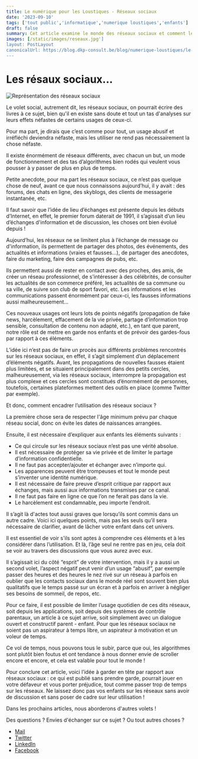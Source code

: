 ```yaml
---
title: Le numérique pour les Loustiques - Réseaux sociaux
date: '2023-09-10'
tags: ['tout public','informatique','numerique loustiques','enfants']
draft: false
summary: Cet article examine le monde des réseaux sociaux et comment les parents peuvent guider leurs enfants dans leur utilisation. Il met en évidence les avantages et les inconvénients des réseaux sociaux, les évolutions depuis les débuts d'Internet, et les points essentiels à aborder avec les enfants pour une utilisation responsable des médias sociaux. Il souligne également l'importance de la modération et du temps passé en ligne.
images: [/static/images/reseaux.jpg']
layout: PostLayout
canonicalUrl: https://blog.dkp-consult.be/blog/numerique-loustiques/le-numerique-pour-les-loustiques-resaux-sociaux
---
```

# Les résaux sociaux...

![Représentation des réseaux sociaux](/static/images/resaux.jpg "Représentation des réseaux sociaux")

Le volet social, autrement dit, les réseaux sociaux, on pourrait écrire des livres à ce sujet, bien qu'il en existe sans doute et tout un tas d'analyses sur leurs effets néfastes de certains usages de ceux-ci.

Pour ma part, je dirais que c’est comme pour tout, un usage abusif et irréfléchi deviendra néfaste, mais les utiliser ne rend pas nécessairement la chose néfaste.

Il existe énormément de réseaux différents, avec chacun un but, un mode de fonctionnement et des tas d’algorithmes bien rodés qui veulent vous pousser à y passer de plus en plus de temps.

Petite anecdote, pour ma part les réseaux sociaux, ce n’est pas quelque chose de neuf, avant ce que nous connaissons aujourd’hui, il y avait : des forums, des chats en ligne, des skyblogs, des clients de messagerie instantanée, etc. 

Il faut savoir que l’idée de lieu d’échanges est présente depuis les débuts d’Internet, en effet, le premier forum daterait de 1991, il s’agissait d’un lieu d’échanges d'information et de discussion, les choses ont bien évolué depuis !

Aujourd’hui, les réseaux ne se limitent plus à l’échange de message ou d'information, ils permettent de partager des photos, des événements, des actualités et informations (vraies et fausses…), de partager des anecdotes, faire du marketing, faire des campagnes de pubs, etc. 

Ils permettent aussi de rester en contact avec des proches, des amis, de créer un réseau professionnel, de s'intéresser à des célébrités, de consulter les actualités de son commerce préféré, les actualités de sa commune ou sa ville, de suivre son club de sport favori, etc. Les informations et les communications passent énormément par ceux-ci, les fausses informations aussi malheureusement…

Ces nouveaux usages ont leurs lots de points négatifs (propagation de fake news, harcèlement, effacement de la vie privée, partage d’information trop sensible, consultation de contenu non adapté, etc.), en tant que parent, notre rôle est de mettre en garde nos enfants et de prévoir des gardes-fous par rapport à ces éléments. 

L’idée ici n’est pas de faire un procès aux différents problèmes rencontrés sur les réseaux sociaux, en effet, il s’agit simplement d’un déplacement d’éléments négatifs. 
Avant, les propagations de nouvelles fausses étaient plus limitées, et se situaient principalement dans des petits cercles, malheureusement, via les réseaux sociaux, interrompre la propagation est plus complexe et ces cercles sont constitués d’énormément de personnes, toutefois, certaines plateformes mettent des outils en place (comme Twitter par exemple). 

Et donc, comment encadrer l’utilisation des réseaux sociaux ? 

La première chose sera de respecter l'âge minimum prévu par chaque réseau social, donc on évite les dates de naissances arrangées.

Ensuite, il est nécessaire d’expliquer aux enfants les éléments suivants :

- Ce qui circule sur les réseaux sociaux n’est pas une vérité absolue.
- Il est nécessaire de protéger sa vie privée et de limiter le partage d’information confidentielle.
- Il ne faut pas accepter/ajouter et échanger avec n’importe qui.
- Les apparences peuvent être trompeuses et tout le monde peut s’inventer une identité numérique.
- Il est nécessaire de faire preuve d’esprit critique par rapport aux échanges, mais aussi aux informations transmises par ce canal.
- Il ne faut pas faire en ligne ce que l’on ne ferait pas dans la vie.
- Le harcèlement est condamnable, peu importe l’endroit.

Il s’agit là d'actes tout aussi graves que lorsqu’ils sont commis dans un autre cadre. 
Voici ici quelques points, mais pas les seuls qu’il sera nécessaire de clarifier, avant de lâcher votre enfant dans cet univers. 

Il est essentiel de voir s'ils sont aptes à comprendre ces éléments et à les considérer dans l’utilisation. Et là, l’âge seul ne rentre pas en jeu, cela doit se voir au travers des discussions que vous aurez avec eux. 

Il s’agissait ici du côté “esprit” de votre intervention, mais il y a aussi un second volet, l’aspect négatif peut venir d’un usage “abusif”, par exemple passer des heures et des heures le nez rivé sur un réseau à parfois en oublier que les contacts sociaux dans le monde réel sont souvent bien plus qualitatifs que le temps passé sur un écran et à parfois en arriver à négliger ses besoins de sommeil, de repos, etc.  

Pour ce faire, il est possible de limiter l’usage quotidien de ces dits réseaux, soit depuis les applications, soit depuis des systèmes de contrôle parentaux, un article à ce sujet arrive, soit simplement avec un dialogue ouvert et constructif parent - enfant. Pour que les réseaux sociaux ne soient pas un aspirateur à temps libre, un aspirateur à motivation et un voleur de temps.

Ce vol de temps, nous pouvons tous le subir, parce que oui, les algorithmes sont plutôt bien foutus et ont tendance à nous donner envie de scroller encore et encore, et cela est valable pour tout le monde !  

Pour conclure cet article, voici l’idée à garder en tête par rapport aux réseaux sociaux : ce qui est publié sans prendre garde, pourrait jouer en votre défaveur et vous porter préjudice, tout comme passer trop de temps sur les réseaux. Ne laissez donc pas vos enfants sur les réseaux sans avoir de discussion et sans poser de cadre sur leur utilisation ! 


Dans les prochains articles, nous aborderons d'autres volets !


Des questions ? Envies d'échanger sur ce sujet ? Ou tout autres choses ? 

- [Mail](mailto:contact@dkp-consult.be)
- [Twitter](https://twitter.com/dkp_consult)
- [LinkedIn](https://www.linkedin.com/in/pierre-debski/)
- [Facebook](https://www.facebook.com/dkpconsult)